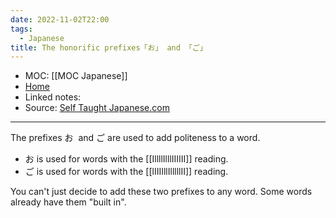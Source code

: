 ```yaml
---
date: 2022-11-02T22:00
tags:
  - Japanese
title: The honorific prefixes「お」 and 「ご」
---
```

- MOC: [[MOC Japanese]]
- [Home](https://misudashi.ga/)
- Linked notes: 
- Source: [Self Taught Japanese.com](https://selftaughtjapanese.com/2014/03/21/japanese-honorific-prefixes-%E3%81%8A-and-%E3%81%94-o-and-go/)
----------
The prefixes お  and ご are used to add politeness to a word.

-   お is used for words with the [[IllllIlllIIIIII]] reading.
-   ご is used for words with the [[lIIIIllIlllllII]] reading.

You can't just decide to add these two prefixes to any word. Some words already have them "built in".